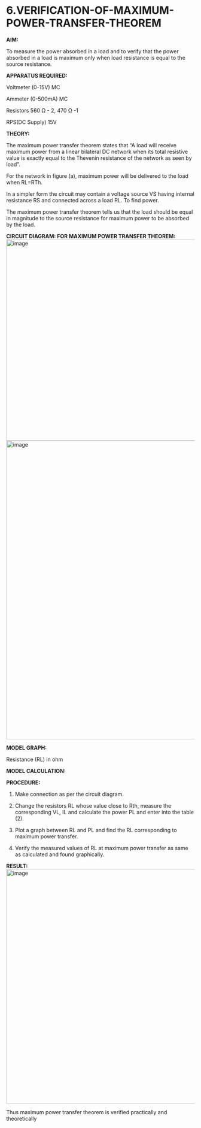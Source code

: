 # 6.VERIFICATION-OF-MAXIMUM-POWER-TRANSFER-THEOREM

**AIM:**

To measure the power absorbed in a load and to verify that the power absorbed in a load is maximum only when load resistance is equal to the source resistance.

**APPARATUS REQUIRED:**

Voltmeter (0-15V) MC

Ammeter (0-500mA) MC

Resistors 560 Ω - 2, 470 Ω -1

RPS(DC Supply)  15V	

**THEORY:**

The maximum power transfer theorem states that “A load will receive maximum power from a linear bilateral DC network when its total resistive value is exactly equal to the Thevenin resistance of the network as seen by load”.

For the network in figure (a), maximum power will be delivered to the load when RL=RTh.

In a simpler form the circuit may contain a voltage source VS having internal resistance RS and connected across a load RL. To find power.
 
The maximum power transfer theorem tells us that the load should be equal in magnitude to the source resistance for maximum power to be absorbed by the load.

**CIRCUIT DIAGRAM: FOR MAXIMUM POWER TRANSFER THEOREM:**
<img width="1059" height="538" alt="image" src="https://github.com/user-attachments/assets/be66dbc5-1025-4d08-8cfb-88d5b919dee5" />
<img width="695" height="798" alt="image" src="https://github.com/user-attachments/assets/59e4d117-1b2f-43bb-84fb-2e5ac0d892ad" />


**MODEL GRAPH:**

Resistance (RL) in ohm

		


**MODEL CALCULATION:**

**PROCEDURE:**

1.	Make connection as per the circuit diagram.

2.	Change the resistors RL whose value close to Rth, measure the corresponding VL, IL and calculate the power PL and enter into the table (2).

3.	Plot a graph between RL and PL and find the RL corresponding to maximum power transfer.

4.	Verify the measured values of RL at maximum power transfer as same as calculated and found graphically.

**RESULT:**
<img width="1059" height="627" alt="image" src="https://github.com/user-attachments/assets/27b4eab1-33ef-4e63-a97a-b5ee0a529391" />

Thus maximum power transfer theorem is verified practically and theoretically


